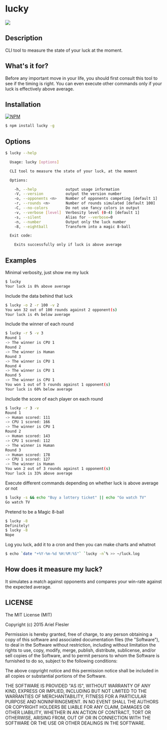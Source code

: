 # lucky

[![](http://api.flattr.com/button/flattr-badge-large.png)](http://flattr.com/thing/4787314/fleslerlucky-on-GitHub)

## Description

CLI tool to measure the state of your luck at the moment.

## What's it for?

Before any important move in your life, you should first consult this tool to see if the timing is right. You can even execute other commands only if your luck is effectively above average.

## Installation

[![NPM](https://nodei.co/npm/lucky.png?compact=true)](https://npmjs.org/package/lucky)

``` bash
$ npm install lucky -g
```

## Options

```bash
$ lucky --help

  Usage: lucky [options]

  CLI tool to measure the state of your luck, at the moment

  Options:

    -h, --help             output usage information
    -V, --version          output the version number
    -o, --opponents <n>    Number of opponents competing [default 1]
    -r, --rounds <n>       Number of rounds simulated [default 100]
    -C, --no-colors        Do not use fancy colors in output
    -v, --verbose [level]  Verbosity level (0-4) [default 1]
    -s, --silent           Alias for --verbose=0
    -n, --number           Output only the luck number
    -8, --eightball        Transform into a magic 8-ball

  Exit code:

    Exits successfully only if luck is above average
```

## Examples

Minimal verbosity, just show me my luck
```bash
$ lucky
Your luck is 8% above average
```

Include the data behind that luck
```bash
$ lucky -o 2 -r 100 -v 2
You won 32 out of 100 rounds against 2 opponent(s)
Your luck is 4% below average
```

Include the winner of each round
```bash
$ lucky -r 5 -v 3
Round 1
-> The winner is CPU 1
Round 2
-> The winner is Human
Round 3
-> The winner is CPU 1
Round 4
-> The winner is CPU 1
Round 5
-> The winner is CPU 1
You won 1 out of 5 rounds against 1 opponent(s)
Your luck is 60% below average
```

Include the score of each player on each round
```bash
$ lucky -r 3 -v
Round 1
-> Human scored: 111
-> CPU 1 scored: 166
-> The winner is CPU 1
Round 2
-> Human scored: 143
-> CPU 1 scored: 112
-> The winner is Human
Round 3
-> Human scored: 178
-> CPU 1 scored: 127
-> The winner is Human
You won 2 out of 3 rounds against 1 opponent(s)
Your luck is 33% above average
```

Execute different commands depending on whether luck is above average or not
```bash
$ lucky -s && echo "Buy a lottery ticket" || echo "Go watch TV"
Go watch TV
```

Pretend to be a Magic 8-ball
```bash
$ lucky -8
Definitely!
$ lucky -8
Nope
```

Log you luck, add it to a cron and then you can make charts and whatnot
```bash
$ echo `date "+%Y-%m-%d %H:%M:%S"` `lucky -n`% >> ~/luck.log
```

## How does it measure my luck?

It simulates a match against opponents and compares your win-rate against the expected average.

## LICENSE

The MIT License (MIT)

Copyright (c) 2015 Ariel Flesler

Permission is hereby granted, free of charge, to any person obtaining a copy
of this software and associated documentation files (the "Software"), to deal
in the Software without restriction, including without limitation the rights
to use, copy, modify, merge, publish, distribute, sublicense, and/or sell
copies of the Software, and to permit persons to whom the Software is
furnished to do so, subject to the following conditions:

The above copyright notice and this permission notice shall be included in all
copies or substantial portions of the Software.

THE SOFTWARE IS PROVIDED "AS IS", WITHOUT WARRANTY OF ANY KIND, EXPRESS OR
IMPLIED, INCLUDING BUT NOT LIMITED TO THE WARRANTIES OF MERCHANTABILITY,
FITNESS FOR A PARTICULAR PURPOSE AND NONINFRINGEMENT. IN NO EVENT SHALL THE
AUTHORS OR COPYRIGHT HOLDERS BE LIABLE FOR ANY CLAIM, DAMAGES OR OTHER
LIABILITY, WHETHER IN AN ACTION OF CONTRACT, TORT OR OTHERWISE, ARISING FROM,
OUT OF OR IN CONNECTION WITH THE SOFTWARE OR THE USE OR OTHER DEALINGS IN THE
SOFTWARE.
